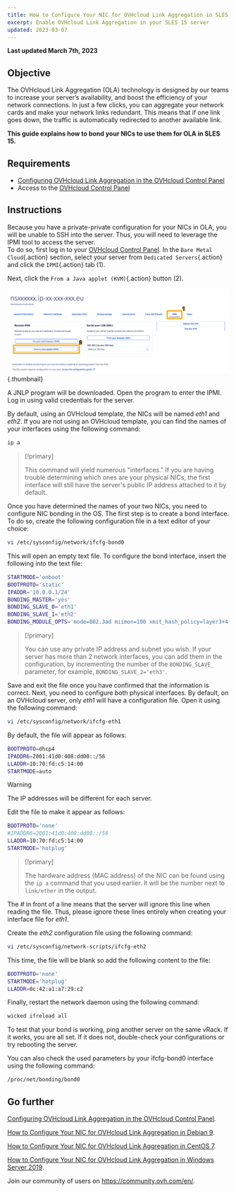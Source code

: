```yaml
---
title: How to Configure Your NIC for OVHcloud Link Aggregation in SLES 15
excerpt: Enable OVHcloud Link Aggregation in your SLES 15 server
updated: 2023-03-07
---
```


**Last updated March 7th, 2023**

## Objective

The OVHcloud Link Aggregation (OLA) technology is designed by our teams to increase your server’s availability, and boost the efficiency of your network connections. In just a few clicks, you can aggregate your network cards and make your network links redundant. This means that if one link goes down, the traffic is automatically redirected to another available link.

**This guide explains how to bond your NICs to use them for OLA in SLES 15.**  

## Requirements

- [Configuring OVHcloud Link Aggregation in the OVHcloud Control Panel](/pages/bare_metal_cloud/dedicated_servers/ola-enable-manager)
- Access to the [OVHcloud Control Panel](https://ca.ovh.com/auth/?action=gotomanager&from=https://www.ovh.com.au/&ovhSubsidiary=au)

## Instructions

Because you have a private-private configuration for your NICs in OLA, you will be unable to SSH into the server. Thus, you will need to leverage the IPMI tool to access the server.
<br>To do so, first log in to your [OVHcloud Control Panel](https://ca.ovh.com/auth/?action=gotomanager&from=https://www.ovh.com.au/&ovhSubsidiary=au). In the `Bare Metal Cloud`{.action} section, select your server from `Dedicated Servers`{.action} and click the `IPMI`{.action} tab (1).

Next, click the `From a Java applet (KVM)`{.action} button (2).

![remote kvm](images/remote_kvm2022.png){.thumbnail}

A JNLP program will be downloaded. Open the program to enter the IPMI. Log in using valid credentials for the server.

By default, using an OVHcloud template, the NICs will be named *eth1* and *eth2*. If you are not using an OVHcloud template, you can find the names of your interfaces using the following command:

```bash
ip a
```

> [!primary]
>
> This command will yield numerous "interfaces." If you are having trouble determining which ones are your physical NICs, the first interface will still have the server's public IP address attached to it by default.
>

Once you have determined the names of your two NICs, you need to configure NIC bonding in the OS. The first step is to create a bond interface. To do so, create the following configuration file in a text editor of your choice:

```bash
vi /etc/sysconfig/network/ifcfg-bond0
```

This will open an empty text file. To configure the bond interface, insert the following into the text file:

```bash
STARTMODE='onboot'
BOOTPROTO='static'
IPADDR='10.0.0.1/24'
BONDING_MASTER='yes'
BONDING_SLAVE_0='eth1'
BONDING_SLAVE_1='eth2'
BONDING_MODULE_OPTS='mode=802.3ad miimon=100 xmit_hash_policy=layer3+4'
```

> [!primary]
>
> You can use any private IP address and subnet you wish.
> If your server has more than 2 network interfaces, you can add them in the configuration, by incrementing the number of the `BONDING_SLAVE_` parameter, for example, `BONDING_SLAVE_2='eth3'`.
>

Save and exit the file once you have confirmed that the information is correct.  Next, you need to configure both physical interfaces. By default, on an OVHcloud server, only *eth1* will have a configuration file. Open it using the following command:

```bash
vi /etc/sysconfig/network/ifcfg-eth1
```

By default, the file will appear as follows:

```bash
BOOTPROTO=dhcp4
IPADDR6=2001:41d0:408:dd00::/56
LLADDR=10:70:fd:c5:14:00
STARTMODE=auto
```

> [!warning]
>
> The IP addresses will be different for each server.
>

Edit the file to make it appear as follows:

```bash
BOOTPROTO='none'
#IPADDR6=2001:41d0:408:dd00::/56
LLADDR=10:70:fd:c5:14:00
STARTMODE='hotplug'
```

> [!primary]
>
> The hardware address (MAC address) of the NIC can be found using the `ip a` command that you used earlier.  It will be the number next to `link/ether` in the output.
>

The *#* in front of a line means that the server will ignore this line when reading the file. Thus, please ignore these lines entirely when creating your interface file for *eth1*.

Create the *eth2* configuration file using the following command:

```bash
vi /etc/sysconfig/network-scripts/ifcfg-eth2
```

This time, the file will be blank so add the following content to the file:

```bash
BOOTPROTO='none'
STARTMODE='hotplug'
LLADDR=0c:42:a1:a7:29:c2
```

Finally, restart the network daemon using the following command:

```bash
wicked ifreload all
```

To test that your bond is working, ping another server on the same vRack. If it works, you are all set. If it does not, double-check your configurations or try rebooting the server.

You can also check the used parameters by your ifcfg-bond0 interface using the following command:

```bash
/proc/net/bonding/bond0
```

## Go further

[Configuring OVHcloud Link Aggregation in the OVHcloud Control Panel](/pages/bare_metal_cloud/dedicated_servers/ola-enable-manager).

[How to Configure Your NIC for OVHcloud Link Aggregation in Debian 9](/pages/bare_metal_cloud/dedicated_servers/ola-enable-debian9).

[How to Configure Your NIC for OVHcloud Link Aggregation in CentOS 7](/pages/bare_metal_cloud/dedicated_servers/ola-enable-centos7).

[How to Configure Your NIC for OVHcloud Link Aggregation in Windows Server 2019](/pages/bare_metal_cloud/dedicated_servers/ola-enable-w2k19).

Join our community of users on <https://community.ovh.com/en/>.
